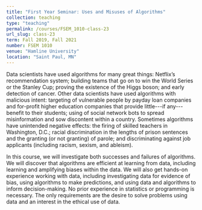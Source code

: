 ```yaml
---
title: "First Year Seminar: Uses and Misuses of Algorithms"
collection: teaching
type: "teaching"
permalink: /courses/FSEM_1010-class-23
url_slug: class-23
term: Fall 2019, Fall 2021
number: FSEM 1010
venue: "Hamline University"
location: "Saint Paul, MN"
---
```


Data scientists have used algorithms for many great things: Netflix’s recommendation system; building teams that go on to win the World Series or the Stanley Cup; proving the existence of the Higgs boson; and early detection of cancer. Other data scientists have used algorithms with malicious intent: targeting of vulnerable people by payday loan companies and for-profit higher education companies that provide little---if any---benefit to their students; using of social network bots to spread misinformation and sow discontent within a country. Sometimes algorithms have unintended negative effects: the firing of skilled teachers in Washington, D.C.; racial discrimination in the lengths of prison sentences and the granting (or not granting) of parole; and discriminating against job applicants (including racism, sexism, and ableism).

In this course, we will investigate both successes and failures of algorithms. We will discover that algorithms are efficient at learning from data, including learning and amplifying biases within the data. We will also get hands-on experience working with data, including investigating data for evidence of bias, using algorithms to make predictions, and using data and algorithms to inform decision-making. No prior experience in statistics or programming is necessary. The only requirements are the desire to solve problems using data and an interest in the ethical use of data.
